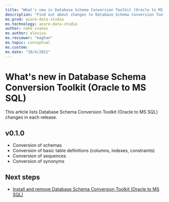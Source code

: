 ```yaml
---
title: "What's new in Database Schema Conversion Toolkit (Oracle to MS SQL)"
description: "Find out about changes to Database Schema Conversion Toolkit (Oracle to MS SQL) extension for each release."
ms.prod: azure-data-studio
ms.technology: azure-data-studio
author: nahk-ivanov
ms.author: alexiva
ms.reviewer: "maghan"
ms.topic: conceptual
ms.custom:
ms.date: "10/4/2021"
---
```


# What's new in Database Schema Conversion Toolkit (Oracle to MS SQL)

This article lists Database Schema Conversion Toolkit (Oracle to MS SQL) changes in each release.

## v0.1.0

* Conversion of schemas
* Conversion of basic table definitions (columns, indexes, constraints)
* Conversion of sequences
* Conversion of synonyms

## Next steps

- [Install and remove Database Schema Conversion Toolkit (Oracle to MS SQL)](./install-remove-database-schema-conversion-toolkit-oracle-to-mssql.md)
